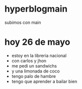 # hyperblogmain
subimos con main

# hoy 26 de mayo 
* estoy en la libreria nacional
 * con carlos y jhon 
 * me pedi un sandwichs
 * y una limonada de coco
 * tengo palo de hambre
 * tengo que aprender a bailar bien
